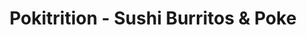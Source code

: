 ---
layout: place
title: "Pokitrition - Sushi Burritos & Poke"
permalink: /arizona/chandler/pokitrition-sushi-burritos-poke.html
stateAbbr: AZ
stateName: Arizona
cityName: Chandler
place_id: ChIJ6dIkMCQHK4cRnflUfffQE18
photos:
  - name: >-
      places/ChIJ6dIkMCQHK4cRnflUfffQE18/photos/AUy1YQ1k_1mwbrw_w3C7pXFvM9KiMDT73QIxIV9rhG3c0ONd_YTNKAOsTpN-2oVISaym9THsPad1EA8wCYN3MPmPyNb40ifY6iDUce32qU7dQyJFVJvD3rld53BT6FxaYVCg5mvYnTqJi4_YW2pGpOQBgeAw4THat8GTsR-60cpty53iVMUdPWtSZQsmqw3A_JZMS9FGKEm56n_O21e75Q9qn98kgzprXnpP4o_Vu86OqTxRzE81NbqdMwKse7cP1Rm7cqnznHdXVZhHYdW1gW_pY8pGX7E-YooYnU5X1KqHupiU9XW4DD3zShXfl6WY_fHXuox6lDY11_LwqAXmUApCr8rsUe5eUmI70u_A9XIZhsD1PpI2B_I7ZA82A-DTk8ih_GqXAXLbC5TbRQSXDL8CQMBDXLvx_ShqiVAsyrZe6wM
    widthPx: 4032
    heightPx: 3024
    authorAttributions:
      - displayName: Jordan Brown
        uri: https://maps.google.com/maps/contrib/104913036971035165634
        photoUri: >-
          https://lh3.googleusercontent.com/a-/ALV-UjX7vd1oGBQEYDyYwUJUOEJWcmnNWcYmUABWmuGSOIuvtLnA-gDEEw=s100-p-k-no-mo
    flagContentUri: >-
      https://www.google.com/local/imagery/report/?cb_client=maps_api_places.places_api&image_key=!1e10!2sCIHM0ogKEICAgID4k9GFMg&hl=en-US
    googleMapsUri: >-
      https://www.google.com/maps/place//data=!3m4!1e2!3m2!1sCIHM0ogKEICAgID4k9GFMg!2e10!4m2!3m1!1s0x872b07243024d2e9:0x5f13d0f77d54f99d
  - name: >-
      places/ChIJ6dIkMCQHK4cRnflUfffQE18/photos/AUy1YQ2uE7xlDIpuFOBYn-H6mRGuSmGWkSYDbgA6wN9M2hvxAI7UbTijCQyK8phj_B-LFeyGjnmJVywK9sL7aNbjHoeRma9qctYun9uzVJV1gFJQHuOQ4-xXLNPEVtYxLdAAHZ6-uymJOhBXTQ4MZcwhhemFqa2xrZNa2MG0Qvm7-oNJE93rmQ-D4NQei3EcLGnIgAeycgLImrwcI2rqROI1b30-XmJIYz57r5scriEQlx2m6y21Kku6RWgRZP5gnQQ0FkhUxFa0MV8sRpaWlTHXH9XKHTnv1ssa3JcSovdfaifZIQ
    widthPx: 1031
    heightPx: 581
    authorAttributions:
      - displayName: Pokitrition - Sushi Burritos & Poke
        uri: https://maps.google.com/maps/contrib/102141269708511615801
        photoUri: >-
          https://lh3.googleusercontent.com/a-/ALV-UjWkvjlovc8x7hdj2WpC3jibhZXfN6Ro4bRH9Z6pN4KwZFyd9m6m=s100-p-k-no-mo
    flagContentUri: >-
      https://www.google.com/local/imagery/report/?cb_client=maps_api_places.places_api&image_key=!1e10!2sAF1QipPIW-iWlzuB_gt_52RlT8hFy8MmJ2vzAwOUqfc2&hl=en-US
    googleMapsUri: >-
      https://www.google.com/maps/place//data=!3m4!1e2!3m2!1sAF1QipPIW-iWlzuB_gt_52RlT8hFy8MmJ2vzAwOUqfc2!2e10!4m2!3m1!1s0x872b07243024d2e9:0x5f13d0f77d54f99d
  - name: >-
      places/ChIJ6dIkMCQHK4cRnflUfffQE18/photos/AUy1YQ1pDcA3WAo6Llr2xIFTueYgphwsGDHlBQpB0TN3kUIFOgqKT525241dWoGAboY8EElte9wPDkGN-m0aS6Ri1LD78nSIGdsno5N_04z6mcFDclT5yKfX1YiHoDZPCy1erv9nQTiaeJzBN8Fei58qxoWqOuvgPXZS5c_DiDaJKC-xDs6ETRwxcMejLqKe7II4WzfSJ572VljnuDZcJaZ6vqtpE6VpGtPzYKvsrkdnMc7sS4mBEYMZ4NR_-EZ83vbEauJMkmhAQpxUHMrnD5bobahi89QB6EWWcg94Ejcr0cdOq4MP5I1m4UB0uFtfkK0XOsQGEnULBQ2jypqKrTfeXnFqxpivNJ77xXu3YLsAkn5S0FFcEv_KxIt2iVMhPFw6tQMPd9KLmHRb9NIkal3UbywTyyKimXADs_XVaU-VyuM
    widthPx: 3024
    heightPx: 4032
    authorAttributions:
      - displayName: Joyce Woo
        uri: https://maps.google.com/maps/contrib/116416557219735691785
        photoUri: >-
          https://lh3.googleusercontent.com/a-/ALV-UjVIKliqn3qGBOPpdQvE82t7Pt2hhF4VSTTQ242lkzp8qWujnjTP=s100-p-k-no-mo
    flagContentUri: >-
      https://www.google.com/local/imagery/report/?cb_client=maps_api_places.places_api&image_key=!1e10!2sCIHM0ogKEICAgIDXi571Fw&hl=en-US
    googleMapsUri: >-
      https://www.google.com/maps/place//data=!3m4!1e2!3m2!1sCIHM0ogKEICAgIDXi571Fw!2e10!4m2!3m1!1s0x872b07243024d2e9:0x5f13d0f77d54f99d
  - name: >-
      places/ChIJ6dIkMCQHK4cRnflUfffQE18/photos/AUy1YQ2hhYRL7Rc_Qs2bBCh6hfZur3o_XZwgESeEY0BpmXDtGnfodxM8NrmYtxiuy7w7o3x92decNihtBqMt_W3enOBNiWkLfd8dznmNZgtyLneuh5LW8kHURrF5f2ZJR3a1nv-uJzS-o5SFYeDinM8XBqD7f2t7BI7RKAbSz0w09ZYicF2ChsdhUS2pUivdBYP5gLChwqgoWnz8a_gJhQQwWpyN9BuAiRtCyebYcmCuGeefVRmU8BgbhP0rNT1Tn9NdczNDnKINclUoOGr7BEp0lqCnjPU8JcEAOZSyxot68xgdHA
    widthPx: 1625
    heightPx: 1624
    authorAttributions:
      - displayName: Pokitrition - Sushi Burritos & Poke
        uri: https://maps.google.com/maps/contrib/102141269708511615801
        photoUri: >-
          https://lh3.googleusercontent.com/a-/ALV-UjWkvjlovc8x7hdj2WpC3jibhZXfN6Ro4bRH9Z6pN4KwZFyd9m6m=s100-p-k-no-mo
    flagContentUri: >-
      https://www.google.com/local/imagery/report/?cb_client=maps_api_places.places_api&image_key=!1e10!2sAF1QipN0CjftSsgAiZCIsotd_gFkVcEEfm6ISPbKKu9I&hl=en-US
    googleMapsUri: >-
      https://www.google.com/maps/place//data=!3m4!1e2!3m2!1sAF1QipN0CjftSsgAiZCIsotd_gFkVcEEfm6ISPbKKu9I!2e10!4m2!3m1!1s0x872b07243024d2e9:0x5f13d0f77d54f99d
  - name: >-
      places/ChIJ6dIkMCQHK4cRnflUfffQE18/photos/AUy1YQ2nEmsDYytcCeVR7H0rM-hO6wKwi8DgOLTGVQYeyqeNfcSY4Lr-cTZ1cJJ4zJkXxKeckqO9ry-hzJwOxAZm1pllOLfHuyt4XJRswVe-plfFj2I1fTZryqyNSEntq2lnzaBIUjyZdlVObsG5ETNGuOEhB0H7ZZ-y6sd40vRTmC2zoqjQ46jHI5kIhaemEzNZCSrwZJq0wcyF_LB2y1_lH9ShGRcl6u6ZVaBCrxokAGV0Wti06fGk0Sf4gyP_W-CHcK0TTbmzQKVJfH9o_ZwfHcib-8XhtgXZbd4ZIPVuUPXSNtWaMaJVcYEOm_wfoSxnz0tPjVI4vRDX5OtuU20P_mlLF2C5RWwrh6q6bbkiKd7RnI0E3bU-vgKYf8InHVcSj9aFSQb_Bj5s4-ElsurcaEbghk7ObYjgGoQ9WLlgLZwP7FkrMlr1imHRJKlZJQ
    widthPx: 4032
    heightPx: 3024
    authorAttributions:
      - displayName: Ziggy Simpson
        uri: https://maps.google.com/maps/contrib/110237737387493229687
        photoUri: >-
          https://lh3.googleusercontent.com/a-/ALV-UjUQqAsWDBo0-goY24fWYt8YcAimSB0LM0OV-nwOy3S691ezlIqn=s100-p-k-no-mo
    flagContentUri: >-
      https://www.google.com/local/imagery/report/?cb_client=maps_api_places.places_api&image_key=!1e10!2sCIABIhADycKzRDGOVmfIm_oABQ7m&hl=en-US
    googleMapsUri: >-
      https://www.google.com/maps/place//data=!3m4!1e2!3m2!1sCIABIhADycKzRDGOVmfIm_oABQ7m!2e10!4m2!3m1!1s0x872b07243024d2e9:0x5f13d0f77d54f99d
  - name: >-
      places/ChIJ6dIkMCQHK4cRnflUfffQE18/photos/AUy1YQ0dI8TiIuCMTJfPSeeuVZyUNUlKts1xgDdIiF94FqPnA4NkGfVpwkuHLpyxej27Yebbj9VPbCQisjJmRgBy-mmt_-I159OEdZZ0wY6YhOGYfp3iYD6KGU6R6CcAMrM4ctcaCPD-BychuwqXqotrukzxPb7nPrAvtJy-B8Q9Zkzq1vGb3zuCAatCdEv_K6Ljda8eq7m3dIPCX1Kqhd_llbpGdEwXEBXI0FWOSyMW4XamIQSWEsqUwtnFc-oX0KAuABlArh96QCWrsHY6dxiDRtxdhG8p42wcyU3CXvurJL9aHgx67r5ZyTgK0ujGL37FDwvol_b-3vUdKZFdkBsq9w3SR5DAEMpNTPwyWYJuRMSayH85Es4hoTrevO_SibE2_EQoKFa44aXYRwEHwniO_1I8JVguIRmxYwlMSsV53TGrrw
    widthPx: 4000
    heightPx: 3000
    authorAttributions:
      - displayName: Matt McLean
        uri: https://maps.google.com/maps/contrib/117183698180592058334
        photoUri: >-
          https://lh3.googleusercontent.com/a/ACg8ocKtT1wNp2oivkzFofmkDNrMUEKTNkIAkuGEZOTwvxU2ofC5=s100-p-k-no-mo
    flagContentUri: >-
      https://www.google.com/local/imagery/report/?cb_client=maps_api_places.places_api&image_key=!1e10!2sCIHM0ogKEICAgICm8_K_HQ&hl=en-US
    googleMapsUri: >-
      https://www.google.com/maps/place//data=!3m4!1e2!3m2!1sCIHM0ogKEICAgICm8_K_HQ!2e10!4m2!3m1!1s0x872b07243024d2e9:0x5f13d0f77d54f99d
  - name: >-
      places/ChIJ6dIkMCQHK4cRnflUfffQE18/photos/AUy1YQ3u3vdK1qB3pwPlL5_fhD89wwtAuB17Ri02d9sMLBXagYnp5T7OvD7rwVjpoWxA5Vxs1JF0qq2Lh6cUNG2Dn3o6V5XFagyZC9SgQEIZ2pqlU3jAQ3v83SugUD2dZxb6xaLYhTjQnyzhpQpd3EM-2yGFDa3F0mJ812GE65fmNSXGW6SiPiCZZnhnrxpRqsl0OwZvPcKx18ooPEVmo277aedYCKyPWMTfntGQDYOR0_4nh4kKjFY6dtSRNwiwvsKk5Xe57BZpBNLe7W1gACdSAj-BCAyF88Jrl-PlxmBAu0Uhl_q8hQTXhAdMWTvCPOvc3ekBRjj5GCfL2z8fSUTcPoHye3Z7CRI-q_SnngEUSemBsZmx2saweOxvOTo6SfSJ53uELKQweOnHei1GPI1f767NKZtLOJ75sXznQMWfuH50ug
    widthPx: 4032
    heightPx: 3024
    authorAttributions:
      - displayName: Rachit Mohindra
        uri: https://maps.google.com/maps/contrib/106964586087954696354
        photoUri: >-
          https://lh3.googleusercontent.com/a-/ALV-UjW42YCZJoGGfD6x39iR_xPJHYOEPQ02H6Uj7hHAlrvj04rSZ4yEAw=s100-p-k-no-mo
    flagContentUri: >-
      https://www.google.com/local/imagery/report/?cb_client=maps_api_places.places_api&image_key=!1e10!2sCIHM0ogKEICAgIDex-b7Lg&hl=en-US
    googleMapsUri: >-
      https://www.google.com/maps/place//data=!3m4!1e2!3m2!1sCIHM0ogKEICAgIDex-b7Lg!2e10!4m2!3m1!1s0x872b07243024d2e9:0x5f13d0f77d54f99d
  - name: >-
      places/ChIJ6dIkMCQHK4cRnflUfffQE18/photos/AUy1YQ0w-gNvR0M6uB7m4cFJ_gduHAc9q1f61EteBx_5qVvyG__U3L3kUiTJgrJ4jEujCjliOOWWlOU-iE1XY5vGlu3CQCvJstBCayXTrEcVV5XpHUHzvLJLUvYjd7kbGu-sWDguHPScQE-OuMGPKqts8mhGY5M0entYAbUT8ZSA3U32XjSMxT5sl-QDvENqhec-_hEMjytg14tf41ig-AG_AO2_7RqGcSIx-bCbnwZt93D9LCcJaqsubTOu6xABabUL5Ye70A376J_fE3HmzT7DEDdCZjgGqjJ5gxGuEuNGo7modvLbZzW9IDUWtrsV9BxNALB_jf-aIdWVJQKjam_pvIU8P7N_fBZQT1WLf0laOWyw9nx40-j3e_ICnhDHHcBX6LaHAnKKW2BEoFnuLe-FMuu97A5E4FFUr9kvxFYr2oOH-hM
    widthPx: 4160
    heightPx: 3120
    authorAttributions:
      - displayName: Rafael Karosuo
        uri: https://maps.google.com/maps/contrib/117003264024586795776
        photoUri: >-
          https://lh3.googleusercontent.com/a-/ALV-UjWlFjITElSTjvXLvkk9-88X7JS1rWx-SyaYf7G7_e3OVDab5SZ4=s100-p-k-no-mo
    flagContentUri: >-
      https://www.google.com/local/imagery/report/?cb_client=maps_api_places.places_api&image_key=!1e10!2sCIHM0ogKEICAgIDu64vBmwE&hl=en-US
    googleMapsUri: >-
      https://www.google.com/maps/place//data=!3m4!1e2!3m2!1sCIHM0ogKEICAgIDu64vBmwE!2e10!4m2!3m1!1s0x872b07243024d2e9:0x5f13d0f77d54f99d
  - name: >-
      places/ChIJ6dIkMCQHK4cRnflUfffQE18/photos/AUy1YQ0do0QJut14LxU2hhLsy0RcRR_TPdD39htb-Oi8c0KXoXq4izua2xWuQe8Wo8fpuPL0714PbdkhCHxzSAHg40Lw-MLxv34hzgL7XYHEwY-E2SQPyK_4ZYd417sdrAhPEWdGAj0TEfag8GJiSGzU702BNr2G3iNp3aOSJNgXph351YE_IofeyEE4dtgYsqHs1Il_4S6n4FF7FrGGI4eo65HK63gcmE_tZTTA9sI__YPMZIwhyqgW17eTfM-2TZtkd2lzol3HK1Ca7FobvdC5F-veEfUo7JAHxnVoGp0ID52TRuYhk038uw6-cF1dlZxDNo2R7z5VqLhMSW9ZNW11Q9Z4rynbp9wlrvKnZmVxrvhZvJ1hoh-ICu0ZuUdFNn7yxQSHKUTaJ2e7L8HFDGUwxCLGPqJwCvxl9THdEkpKpxUoLGiJ
    widthPx: 4000
    heightPx: 3000
    authorAttributions:
      - displayName: Jeff
        uri: https://maps.google.com/maps/contrib/115042333627241910343
        photoUri: >-
          https://lh3.googleusercontent.com/a-/ALV-UjUOBkvAspCZrINJHtY8D7xw0ydbsplm8kxP5Hi_1bjJmhsWFfqNhg=s100-p-k-no-mo
    flagContentUri: >-
      https://www.google.com/local/imagery/report/?cb_client=maps_api_places.places_api&image_key=!1e10!2sCIHM0ogKEICAgIDNptGRqwE&hl=en-US
    googleMapsUri: >-
      https://www.google.com/maps/place//data=!3m4!1e2!3m2!1sCIHM0ogKEICAgIDNptGRqwE!2e10!4m2!3m1!1s0x872b07243024d2e9:0x5f13d0f77d54f99d
  - name: >-
      places/ChIJ6dIkMCQHK4cRnflUfffQE18/photos/AUy1YQ3dJnphBiXq8ymLCQ_175RD3Xg0OF9PjeTaYRMoukdzC-I4mDftSMOtxNy551Wrrz_d_VKBIhhBOvcoK7rPQcgRbU1CqkFtBYY8txZzWe6p4SH-v3T4ZUKvB_uz4bfg5fbewt_kdoA20ap6r0jowQtu-M5vsjSJnMt3uams9myGDHisT4ZDhhofs1umSjqwrHEw6eQPE29vgJh3GuFAlLNoTiGWUqjPJT7sPOvYbdgGxq02tTfrujb9PKC3FSWUj8RNNp1zuOB_w59jRDEAKaWAG1sJJ9lBlQtEqucSWFjWdglc_z8syyIuJtdjTt009oNkQBpH2e0GiW2Gfouz1U2JxiyEEtadkixhjKB-dCDdqxTnDeXVynNK1B7Z9h-wc8SjnOLxSzigj547cBfpblCxpZSIy_Ok7VAhBYXNvJs
    widthPx: 1188
    heightPx: 1485
    authorAttributions:
      - displayName: Brianna Arndt
        uri: https://maps.google.com/maps/contrib/114529267484105280575
        photoUri: >-
          https://lh3.googleusercontent.com/a-/ALV-UjW-bkGdu1TJ5bD8ZgTXui26ZvHP_FbsNwJts9He0E_P0WoqadRBvg=s100-p-k-no-mo
    flagContentUri: >-
      https://www.google.com/local/imagery/report/?cb_client=maps_api_places.places_api&image_key=!1e10!2sCIHM0ogKEICAgICyrYjyOA&hl=en-US
    googleMapsUri: >-
      https://www.google.com/maps/place//data=!3m4!1e2!3m2!1sCIHM0ogKEICAgICyrYjyOA!2e10!4m2!3m1!1s0x872b07243024d2e9:0x5f13d0f77d54f99d
address: 3235 W Ray Rd Ste 3, Chandler, AZ 85226, USA
street: 3235 W Ray Rd Ste 3
city: Chandler
state: AZ
zip: '85226'
country: USA
neighborhood: Darcy Ranch
latitude: '33.319658'
longitude: '-111.897812'
accessibility_options:
  wheelchairAccessibleParking: true
  wheelchairAccessibleEntrance: true
  wheelchairAccessibleRestroom: true
  wheelchairAccessibleSeating: true
business_status: OPERATIONAL
name: Pokitrition - Sushi Burritos & Poke
google_maps_links:
  directionsUri: >-
    https://www.google.com/maps/dir//''/data=!4m7!4m6!1m1!4e2!1m2!1m1!1s0x872b07243024d2e9:0x5f13d0f77d54f99d!3e0
  placeUri: https://maps.google.com/?cid=6851049219538876829
  writeAReviewUri: >-
    https://www.google.com/maps/place//data=!4m3!3m2!1s0x872b07243024d2e9:0x5f13d0f77d54f99d!12e1
  reviewsUri: >-
    https://www.google.com/maps/place//data=!4m4!3m3!1s0x872b07243024d2e9:0x5f13d0f77d54f99d!9m1!1b1
  photosUri: >-
    https://www.google.com/maps/place//data=!4m3!3m2!1s0x872b07243024d2e9:0x5f13d0f77d54f99d!10e5
primary_type: Sushi Restaurant
opening_hours:
  regular: null
  current: null
secondary_opening_hours:
  regular:
    weekdayDescriptions: null
    type: null
  current:
    weekdayDescriptions: null
    type: null
phone: null
price_level: null
price_range: null
rating: null
rating_count: 0
website: null
description: null
reviews: null
parking_options: null
payment_options: null
allow_dogs: null
curbside_pickup: null
delivery: null
dine_in: null
good_for_children: null
good_for_groups: null
good_for_sports: null
live_music: null
menu_for_children: null
outdoor_seating: null
reservable: null
restroom: null
serves_beer: null
serves_breakfast: null
serves_brunch: null
serves_cocktails: null
serves_coffee: null
serves_dinner: null
serves_dessert: null
serves_lunch: null
serves_vegetarian_food: null
serves_wine: null
takeout: null
slug: Pokitrition-Sushi-Burritos-and-Poke

---